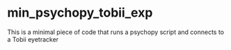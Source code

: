 # min_psychopy_tobii_exp
This is a minimal piece of code that runs a psychopy script and connects to a Tobii eyetracker
